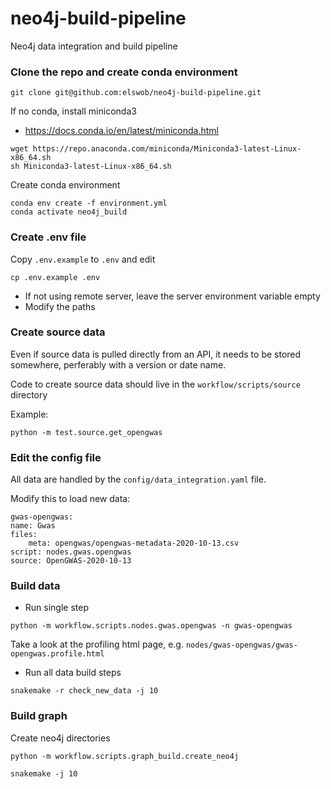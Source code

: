 # neo4j-build-pipeline

Neo4j data integration and build pipeline 


### Clone the repo and create conda environment

```
git clone git@github.com:elswob/neo4j-build-pipeline.git
```

If no conda, install miniconda3
- https://docs.conda.io/en/latest/miniconda.html

```
wget https://repo.anaconda.com/miniconda/Miniconda3-latest-Linux-x86_64.sh
sh Miniconda3-latest-Linux-x86_64.sh
```

Create conda environment

```
conda env create -f environment.yml
conda activate neo4j_build
```

### Create .env file

Copy `.env.example` to `.env` and edit

```
cp .env.example .env
```

- If not using remote server, leave the server environment variable empty 
- Modify the paths 

### Create source data

Even if source data is pulled directly from an API, it needs to be stored somewhere, perferably with a version or date name.

Code to create source data should live in the `workflow/scripts/source` directory

Example:

```
python -m test.source.get_opengwas
```

### Edit the config file

All data are handled by the `config/data_integration.yaml` file. 

Modify this to load new data:

```
gwas-opengwas:
name: Gwas
files:
    meta: opengwas/opengwas-metadata-2020-10-13.csv
script: nodes.gwas.opengwas
source: OpenGWAS-2020-10-13
```

###  Build data

- Run single step

```
python -m workflow.scripts.nodes.gwas.opengwas -n gwas-opengwas
```

Take a look at the profiling html page, e.g. `nodes/gwas-opengwas/gwas-opengwas.profile.html`

- Run all data build steps

```
snakemake -r check_new_data -j 10
```

### Build graph

Create neo4j directories

```
python -m workflow.scripts.graph_build.create_neo4j
```

```
snakemake -j 10
```